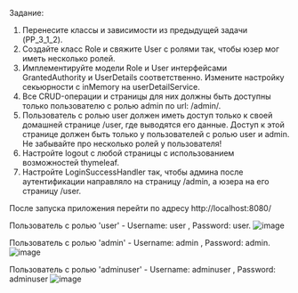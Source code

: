 Задание:
1. Перенесите классы и зависимости из предыдущей задачи (PP_3_1_2).
2. Создайте класс Role и свяжите User с ролями так, чтобы юзер мог иметь несколько ролей.
3. Имплементируйте модели Role и User интерфейсами GrantedAuthority и UserDetails соответственно. Измените настройку секьюрности с inMemory на userDetailService.
4. Все CRUD-операции и страницы для них должны быть доступны только пользователю с ролью admin по url: /admin/.
5. Пользователь с ролью user должен иметь доступ только к своей домашней странице /user, где выводятся его данные. Доступ к этой странице должен быть только у пользователей с ролью user и admin. Не забывайте про несколько ролей у пользователя!
6. Настройте logout с любой страницы с использованием возможностей thymeleaf.
7. Настройте LoginSuccessHandler так, чтобы админа после аутентификации направляло на страницу /admin, а юзера на его страницу /user.

После запуска приложения перейти по адресу http://localhost:8080/ 

Пользователь с ролью 'user' - Username: user , Password: user.
![image](https://github.com/NikitaVolkov01/PP_3_1_3-Spring-Boot-MVC-Security/assets/63566223/005d6d45-7350-49f1-a38c-4867c9db4842)

Пользователь с ролью 'admin' - Username: admin , Password: admin.
![image](https://github.com/NikitaVolkov01/PP_3_1_3-Spring-Boot-MVC-Security/assets/63566223/86a3fb80-19ab-4331-a230-627f228387b3)

Пользователь с ролью 'adminuser' - Username: adminuser , Password: adminuser
![image](https://github.com/NikitaVolkov01/PP_3_1_3-Spring-Boot-MVC-Security/assets/63566223/f07b06f6-ca24-4f35-8a23-cd2beef47ba3)

